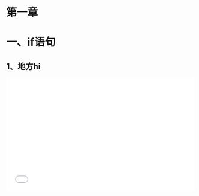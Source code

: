 # 第一章





# 一、if语句

## 1、地方hi 

<iframe src="//player.bilibili.com/player.html?aid=917588342&bvid=BV1Ru4y1a7k6&cid=1309731930&p=1" scrolling="yes" border="0" frameborder="no" framespacing="0" allowfullscreen="true" width="500" height="300"> </iframe><br>

